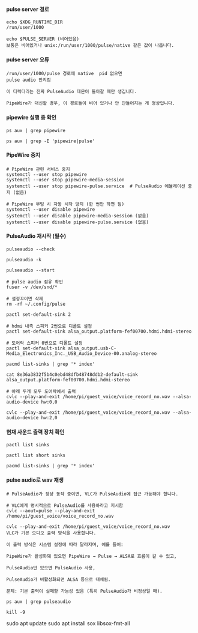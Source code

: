 #### pulse server 경로
```less
echo $XDG_RUNTIME_DIR
/run/user/1000

echo $PULSE_SERVER (비어있음)
보통은 비어있거나 unix:/run/user/1000/pulse/native 같은 값이 나옵니다.
```

#### pulse server 오류
```less
/run/user/1000/pulse 경로에 native  pid 없으면
pulse audio 안켜짐

이 디렉터리는 진짜 PulseAudio 데몬이 돌아갈 때만 생깁니다.

PipeWire가 대신할 경우, 이 경로들이 비어 있거나 안 만들어지는 게 정상입니다.
```

#### pipewire 실행 중 확인
```less
ps aux | grep pipewire

ps aux | grep -E 'pipewire|pulse'
```

#### PipeWire 중지
```less
# PipeWire 관련 서비스 중지
systemctl --user stop pipewire
systemctl --user stop pipewire-media-session
systemctl --user stop pipewire-pulse.service  # PulseAudio 에뮬레이션 중지 (없음)

# PipeWire 부팅 시 자동 시작 방지 (한 번만 하면 됨)
systemctl --user disable pipewire
systemctl --user disable pipewire-media-session (없음)
systemctl --user disable pipewire-pulse.service (없음)
```

#### PulseAudio 재시작 (필수)
```less
pulseaudio --check

pulseaudio -k

pulseaudio --start

# pulse audio 점유 확인
fuser -v /dev/snd/*
```

```less
# 설정꼬이면 삭제
rm -rf ~/.config/pulse

pactl set-default-sink 2

# hdmi 내측 스피커 2번으로 디폴트 설정
pactl set-default-sink alsa_output.platform-fef00700.hdmi.hdmi-stereo

# 도어락 스피커 0번으로 디폴트 설정
pactl set-default-sink alsa_output.usb-C-Media_Electronics_Inc._USB_Audio_Device-00.analog-stereo

pacmd list-sinks | grep '* index'

cat 8e36a3832f5b4c0ebd48dfb48748ddb2-default-sink
alsa_output.platform-fef00700.hdmi.hdmi-stereo

# 아래 두개 모두 도어락에서 출력
cvlc --play-and-exit /home/pi/guest_voice/voice_record_no.wav --alsa-audio-device hw:0,0

cvlc --play-and-exit /home/pi/guest_voice/voice_record_no.wav --alsa-audio-device hw:2,0
```

#### 현재 사운드 출력 장치 확인
```less
pactl list sinks

pactl list short sinks

pacmd list-sinks | grep '* index'
```

#### pulse audio로 wav 재생
```less
# PulseAudio가 정상 동작 중이면, VLC가 PulseAudio에 접근 가능해야 합니다.

# VLC에게 명시적으로 PulseAudio를 사용하라고 지시함
cvlc --aout=pulse --play-and-exit /home/pi/guest_voice/voice_record_no.wav
```

```less
cvlc --play-and-exit /home/pi/guest_voice/voice_record_no.wav
VLC가 기본 오디오 출력 방식을 사용합니다.

이 출력 방식은 시스템 설정에 따라 달라지며, 예를 들어:

PipeWire가 활성화돼 있으면 PipeWire → Pulse → ALSA로 흐름이 갈 수 있고,

PulseAudio만 있으면 PulseAudio 사용,

PulseAudio가 비활성화되면 ALSA 등으로 대체됨.

문제: 기본 출력이 실패할 가능성 있음 (특히 PulseAudio가 비정상일 때).
```

```less
ps aux | grep pulseaudio

kill -9
```


sudo apt update
sudo apt install sox libsox-fmt-all









